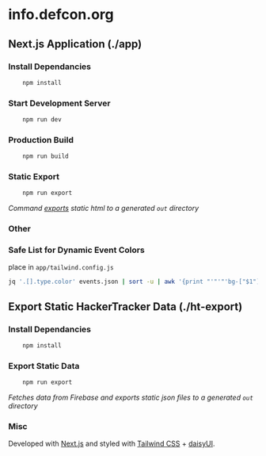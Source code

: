 # info.defcon.org

## Next.js Application (./app)

### Install Dependancies

```bash
    npm install
```

### Start Development Server

```bash
    npm run dev
```

### Production Build

```bash
    npm run build
```

### Static Export

```bash
    npm run export
```

_Command [exports](https://nextjs.org/docs/advanced-features/static-html-export) static html to a generated `out` directory_

### Other

### Safe List for Dynamic Event Colors

place in `app/tailwind.config.js`

```bash
jq '.[].type.color' events.json | sort -u | awk '{print "'"'"'bg-["$1"]'"'"',\n'"'"'hover:bg-["$1"]'"'"',"}' | tr -d \"
```

## Export Static HackerTracker Data (./ht-export)

### Install Dependancies

```bash
    npm install
```

### Export Static Data

```bash
    npm run export
```

_Fetches data from Firebase and exports static json files to a generated `out` directory_

### Misc

Developed with [Next.js](https://nextjs.org) and styled with [Tailwind CSS](https://tailwindcss.com) + [daisyUI](https://daisyui.com).
